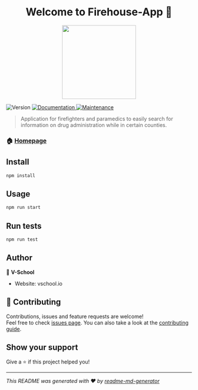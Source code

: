 
<h1 align="center">Welcome to Firehouse-App 👋</h1>
<div style="text-align:center"><img width=200px src="https://i.pinimg.com/originals/aa/81/24/aa81244da33236344119f5fc8dae6701.png"></div>

<p>
  <img alt="Version" src="https://img.shields.io/badge/version-0.1.0-blue.svg?cacheSeconds=2592000" />
  <a href="https://github.com/a-sanderson/firehouse-app#readme" target="_blank">
    <img alt="Documentation" src="https://img.shields.io/badge/documentation-yes-brightgreen.svg" />
  </a>
  <a href="https://github.com/a-sanderson/firehouse-app/graphs/commit-activity" target="_blank">
    <img alt="Maintenance" src="https://img.shields.io/badge/Maintained%3F-yes-green.svg" />
  </a>
</p>

> Application for firefighters and paramedics to easily search for information on drug administration while in certain counties.

### 🏠 [Homepage](https://github.com/a-sanderson/firehouse-app#readme)

## Install

```sh
npm install
```

## Usage

```sh
npm run start
```

## Run tests

```sh
npm run test
```

## Author

👤 **V-School**

* Website: vschool.io

## 🤝 Contributing

Contributions, issues and feature requests are welcome!<br />Feel free to check [issues page](https://github.com/a-sanderson/firehouse-app/issues). You can also take a look at the [contributing guide](https://github.com/a-sanderson/firehouse-app/blob/master/CONTRIBUTING.md).

## Show your support

Give a ⭐️ if this project helped you!

***
_This README was generated with ❤️ by [readme-md-generator](https://github.com/kefranabg/readme-md-generator)_